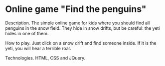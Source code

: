 # Online game "Find the penguins"

Description. The simple online game for kids where you should find all penguins in the snow field. They hide in snow drifts, but be careful: the yeti hides in one of them.

How to play. Just click on a snow drift and find someone inside. If it is the yeti, you will hear a terrible roar.

Technologies. HTML, CSS and JQuery.

